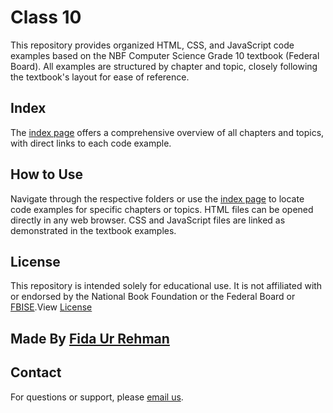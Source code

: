 # Class 10

This repository provides organized HTML, CSS, and JavaScript code examples based on the NBF Computer Science Grade 10 textbook (Federal Board). All examples are structured by chapter and topic, closely following the textbook's layout for ease of reference.

## Index

The [index page](https://fidaurrehman160.github.io/class10/) offers a comprehensive overview of all chapters and topics, with direct links to each code example.

## How to Use

Navigate through the respective folders or use the [index page](https://fidaurrehman160.github.io/class10/) to locate code examples for specific chapters or topics. HTML files can be opened directly in any web browser. CSS and JavaScript files are linked as demonstrated in the textbook examples.

## License

This repository is intended solely for educational use. It is not affiliated with or endorsed by the National Book Foundation or the Federal Board or [FBISE](https://fbise.edu.pk/).View [License](LICENSE)

## Made By [Fida Ur Rehman](mailto:fidaurrehman+class10@gmail.com?subject=Support%20for%20Class10)

## Contact

For questions or support, please [email us](mailto:fidaurrehman+class10@gmail.com?subject=Support%20for%20Class10).
